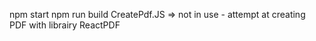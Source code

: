 npm start
npm run build
CreatePdf.JS => not in use - attempt at creating PDF with librairy ReactPDF
